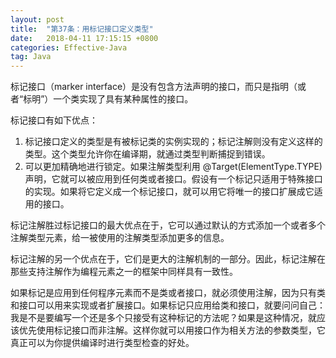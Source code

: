 ```yaml
---
layout: post
title:  "第37条：用标记接口定义类型"
date:   2018-04-11 17:15:15 +0800
categories: Effective-Java
tag: Java
---
```



标记接口（marker interface）是没有包含方法声明的接口，而只是指明（或者“标明”）一个类实现了具有某种属性的接口。

标记接口有如下优点：
1. 标记接口定义的类型是有被标记类的实例实现的；标记注解则没有定义这样的类型。这个类型允许你在编译期，就通过类型判断捕捉到错误。
2. 可以更加精确地进行锁定。如果注解类型利用 @Target(ElementType.TYPE) 声明，它就可以被应用到任何类或者接口。假设有一个标记只适用于特殊接口的实现。如果将它定义成一个标记接口，就可以用它将唯一的接口扩展成它适用的接口。

标记注解胜过标记接口的最大优点在于，它可以通过默认的方式添加一个或者多个注解类型元素，给一被使用的注解类型添加更多的信息。

标记注解的另一个优点在于，它们是更大的注解机制的一部分。因此，标记注解在那些支持注解作为编程元素之一的框架中同样具有一致性。

如果标记是应用到任何程序元素而不是类或者接口，就必须使用注解，因为只有类和接口可以用来实现或者扩展接口。如果标记只应用给类和接口，就要问问自己：我是不是要编写一个还是多个只接受有这种标记的方法呢？如果是这种情况，就应该优先使用标记接口而非注解。这样你就可以用接口作为相关方法的参数类型，它真正可以为你提供编译时进行类型检查的好处。